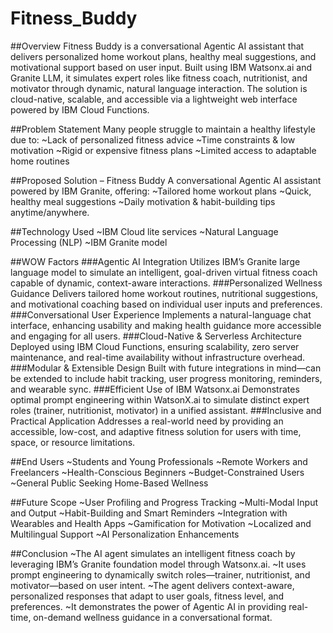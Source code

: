 # Fitness_Buddy

##Overview
Fitness Buddy is a conversational Agentic AI assistant that delivers personalized home workout plans, healthy meal suggestions, and motivational support based on user input. Built using IBM Watsonx.ai and Granite LLM, it simulates expert roles like fitness coach, nutritionist, and motivator through dynamic, natural language interaction. The solution is cloud-native, scalable, and accessible via a lightweight web interface powered by IBM Cloud Functions.

##Problem Statement
Many people struggle to maintain a healthy lifestyle due to:
~Lack of personalized fitness advice
~Time constraints & low motivation
~Rigid or expensive fitness plans
~Limited access to adaptable home routines


##Proposed Solution – Fitness Buddy
 A conversational Agentic AI assistant powered by IBM Granite, offering:
~Tailored home workout plans
~Quick, healthy meal suggestions
~Daily motivation & habit-building tips
anytime/anywhere.

##Technology Used
~IBM Cloud lite services
~Natural Language Processing (NLP)
~IBM Granite model

##WOW Factors
###Agentic AI Integration
 Utilizes IBM’s Granite large language model to simulate an intelligent, goal-driven virtual fitness coach capable of dynamic, context-aware interactions.
###Personalized Wellness Guidance
 Delivers tailored home workout routines, nutritional suggestions, and motivational coaching based on individual user inputs and preferences.
###Conversational User Experience
 Implements a natural-language chat interface, enhancing usability and making health guidance more accessible and engaging for all users.
###Cloud-Native & Serverless Architecture
 Deployed using IBM Cloud Functions, ensuring scalability, zero server maintenance, and real-time availability without infrastructure overhead.
###Modular & Extensible Design
 Built with future integrations in mind—can be extended to include habit tracking, user progress monitoring, reminders, and wearable sync.
###Efficient Use of IBM Watsonx.ai
 Demonstrates optimal prompt engineering within WatsonX.ai to simulate distinct expert roles (trainer, nutritionist, motivator) in a unified assistant.
###Inclusive and Practical Application
 Addresses a real-world need by providing an accessible, low-cost, and adaptive fitness solution for users with time, space, or resource limitations.

##End Users
~Students and Young Professionals
~Remote Workers and Freelancers
~Health-Conscious Beginners
~Budget-Constrained Users
~General Public Seeking Home-Based Wellness

##Future Scope
~User Profiling and Progress Tracking
~Multi-Modal Input and Output
~Habit-Building and Smart Reminders
~Integration with Wearables and Health Apps
~Gamification for Motivation
~Localized and Multilingual Support
~AI Personalization Enhancements

##Conclusion
~The AI agent simulates an intelligent fitness coach by leveraging IBM’s Granite foundation model through Watsonx.ai.
~It uses prompt engineering to dynamically switch roles—trainer, nutritionist, and motivator—based on user intent.
~The agent delivers context-aware, personalized responses that adapt to user goals, fitness level, and preferences.
~It demonstrates the power of Agentic AI in providing real-time, on-demand wellness guidance in a conversational format.
